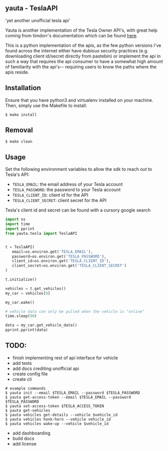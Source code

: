 ## yauta - TeslaAPI
'yet another unofficial tesla api'

Yauta is another implementation of the Tesla Owner API's, with great help
coming from timdorr's documentation which can be found
[here](https://tesla-api.timdorr.com/).

This is a python implementation of the apis, as the few python versions I've
found across the internet either have dubious security practices (e.g. downloading
client id/secret directly from pastebin) or implement the api in such a way
that requires the api consumer to have a somewhat high amount of familiarity
with the api's-- requiring users to know the paths where the apis reside.


## Installation
Ensure that you have python3 and virtualenv installed on your machine. Then,
simply use the Makefile to install:

```shell
$ make install
```

## Removal

```shell
$ make clean
```

## Usage

Set the following environment variables to allow the sdk to reach out to
Tesla's API:

- `TESLA_EMAIL`: the email address of your Tesla account
- `TESLA_PASSWORD`: the password to your Tesla account
- `TESLA_CLIENT_ID`: client id for the API
- `TESLA_CLIENT_SECRET`: client secret for the API

Tesla's client id and secret can be found with a cursory google search

```python
import os
import time
import pprint
from yauta.tesla import TeslaAPI


t = TeslaAPI(
   email=os.environ.get('TESLA_EMAIL'),
   password=os.environ.get('TESLA_PASSWORD'),
   client_id=os.environ.get('TESLA_CLIENT_ID'),
   client_secret=os.environ.get('TESLA_CLIENT_SECRET')
)

t.initialize()

vehicles = t.get_vehicles()
my_car = vehicles[0]

my_car.wake()

# vehicle data can only be pulled when the vehicle is "online"
time.sleep(90)

data = my_car.get_vehicle_data()
pprint.pprint(data)
```

## TODO:
- finish implementing rest of api interface for vehicle
- add tests
- add docs crediting unofficial api
- create config file
- create cli
```shell
# example commands
$ yauta init --email $TESLA_EMAIL --password $TESLA_PASSWORD
$ yauta get-access-token --email $TESLA_EMAIL --password $TESLA_PASSWORD
$ yauta set-access-token $TESLA_ACCESS_TOKEN
$ yauta get-vehicles
$ yauta vehicles get-details --vehicle $vehicle_id
$ yauta vehicles honk-horn --vehicle vehicle_id 
$ yauta vehicles wake-up --vehicle $vehicle_id
```
- add dashboarding
- build docs
- add license
